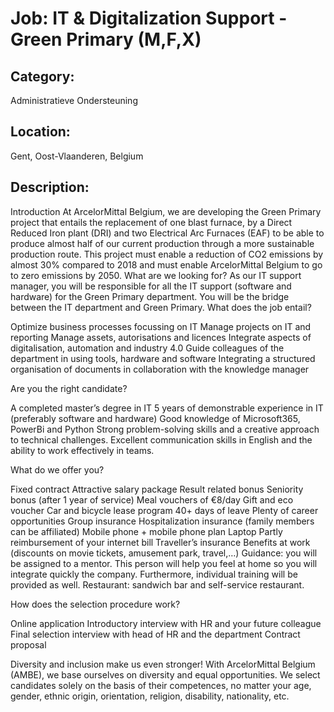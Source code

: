 # Job: IT & Digitalization Support - Green Primary (M,F,X)
## Category: 
Administratieve Ondersteuning
## Location: 
Gent, Oost-Vlaanderen, Belgium
## Description:
Introduction
At ArcelorMittal Belgium, we are developing the Green Primary project that entails the replacement of one blast furnace, by a Direct Reduced Iron plant (DRI) and two Electrical Arc Furnaces (EAF) to be able to produce almost half of our current production through a more sustainable production route. 
This project must enable a reduction of CO2 emissions by almost 30% compared to 2018 and must enable ArcelorMittal Belgium to go to zero emissions by 2050.
What are we looking for?
As our IT support manager, you will be responsible for all the IT support (software and hardware) for the Green Primary department. You will be the bridge between the IT department and Green Primary.
What does the job entail?

Optimize business processes focussing on IT
Manage projects on IT and reporting
Manage assets, autorisations and licences
Integrate aspects of digitalisation, automation and industry 4.0
Guide colleagues of the department in using tools, hardware and software
Integrating a structured organisation of documents in collaboration with the knowledge manager

Are you the right candidate?

A completed master’s degree in IT
5 years of demonstrable experience in IT (preferably software and hardware)
Good knowledge of Microsoft365, PowerBi and Python
Strong problem-solving skills and a creative approach to technical challenges.
Excellent communication skills in English and the ability to work effectively in teams.

What do we offer you?

Fixed contract
Attractive salary package
Result related bonus
Seniority bonus (after 1 year of service)
Meal vouchers of €8/day 
Gift and eco voucher 
Car and bicycle lease program
40+ days of leave
Plenty of career opportunities
Group insurance
Hospitalization insurance (family members can be affiliated)
Mobile phone + mobile phone plan
Laptop
Partly reimbursement of your internet bill
Traveller’s insurance
Benefits at work (discounts on movie tickets, amusement park, travel,…)
Guidance: you will be assigned to a mentor. This person will help you feel at home so you will integrate quickly the company. Furthermore, individual training will be provided as well.
Restaurant: sandwich bar and self-service restaurant.

How does the selection procedure work?

Online application
Introductory interview with HR and your future colleague
Final selection interview with head of HR and the department
Contract proposal

Diversity and inclusion make us even stronger!
With ArcelorMittal Belgium (AMBE), we base ourselves on diversity and equal opportunities. We select candidates solely on the basis of their competences, no matter your age, gender, ethnic origin, orientation, religion, disability, nationality, etc.
